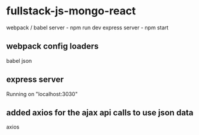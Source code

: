 # fullstack-js-mongo-react

  webpack / babel server - npm run dev
  express server - npm start

## webpack config loaders

  babel
  json

## express server

  Running on "localhost:3030"

## added axios for the ajax api calls to use json data

  axios